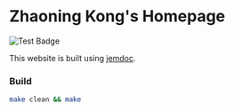 # Zhaoning Kong's Homepage

![Test Badge](https://github.com/JonnyKong/jonnykong.github.io/actions/workflows/python-publish.yml/badge.svg)

This website is built using [jemdoc](http://jemdoc.jaboc.net/index.html).

### Build

```bash
make clean && make
```